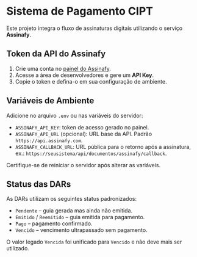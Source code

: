 # Sistema de Pagamento CIPT

Este projeto integra o fluxo de assinaturas digitais utilizando o serviço **Assinafy**.

## Token da API do Assinafy
1. Crie uma conta no [painel do Assinafy](https://assinafy.com/).
2. Acesse a área de desenvolvedores e gere um **API Key**.
3. Copie o token e defina-o em sua configuração de ambiente.

## Variáveis de Ambiente
Adicione no arquivo `.env` ou nas variáveis do servidor:

- `ASSINAFY_API_KEY`: token de acesso gerado no painel.
- `ASSINAFY_API_URL` (opcional): URL base da API. Padrão `https://api.assinafy.com`.
- `ASSINAFY_CALLBACK_URL`: URL pública para o retorno após a assinatura, ex.: `https://seusistema/api/documentos/assinafy/callback`.

Certifique-se de reiniciar o servidor após alterar as variáveis.

## Status das DARs

As DARs utilizam os seguintes status padronizados:

- `Pendente` – guia gerada mas ainda não emitida.
- `Emitido` / `Reemitido` – guia emitida para pagamento.
- `Pago` – pagamento confirmado.
- `Vencido` – vencimento ultrapassado sem pagamento.

O valor legado `Vencida` foi unificado para `Vencido` e não deve mais ser utilizado.

